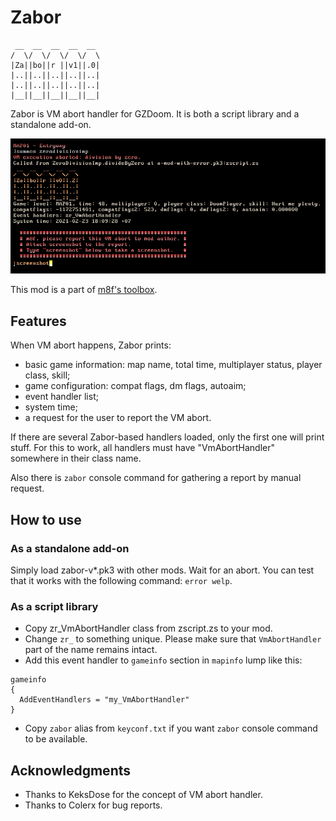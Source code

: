 # Zabor

```
 __  __  __  __  __
/  \/  \/  \/  \/  \
|Za||bo||r ||v1||.0|
|..||..||..||..||..|
|..||..||..||..||..|
|__||__||__||__||__|
```

Zabor is VM abort handler for GZDoom. It is both a script library and a
standalone add-on.

![screenshot](screenshots/screenshot1.png)

This mod is a part of [m8f's toolbox](https://mmaulwurff.github.io/pages/toolbox).

## Features

When VM abort happens, Zabor prints:
- basic game information: map name, total time, multiplayer status, player
  class, skill;
- game configuration: compat flags, dm flags, autoaim;
- event handler list;
- system time;
- a request for the user to report the VM abort.

If there are several Zabor-based handlers loaded, only the first one will print
stuff. For this to work, all handlers must have "VmAbortHandler" somewhere in
their class name.

Also there is `zabor` console command for gathering a report by manual request.

## How to use

### As a standalone add-on

Simply load zabor-v*.pk3 with other mods. Wait for an abort. You can test that
it works with the following command: `error welp`.

### As a script library

- Copy zr_VmAbortHandler class from zscript.zs to your mod.
- Change `zr_` to something unique. Please make sure that `VmAbortHandler` part
   of the name remains intact.
- Add this event handler to `gameinfo` section in `mapinfo` lump like this:

```
gameinfo
{
  AddEventHandlers = "my_VmAbortHandler"
}
```

- Copy `zabor` alias from `keyconf.txt` if you want `zabor` console command to
  be available.


## Acknowledgments

- Thanks to KeksDose for the concept of VM abort handler.
- Thanks to Colerx for bug reports.
